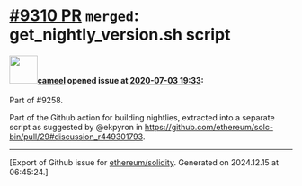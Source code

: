 # [\#9310 PR](https://github.com/ethereum/solidity/pull/9310) `merged`: get_nightly_version.sh script

#### <img src="https://avatars.githubusercontent.com/u/137030?v=4" width="50">[cameel](https://github.com/cameel) opened issue at [2020-07-03 19:33](https://github.com/ethereum/solidity/pull/9310):

Part of #9258.

Part of the Github action for building nightlies, extracted into a separate script as suggested by @ekpyron in https://github.com/ethereum/solc-bin/pull/29#discussion_r449301793.




-------------------------------------------------------------------------------



[Export of Github issue for [ethereum/solidity](https://github.com/ethereum/solidity). Generated on 2024.12.15 at 06:45:24.]

